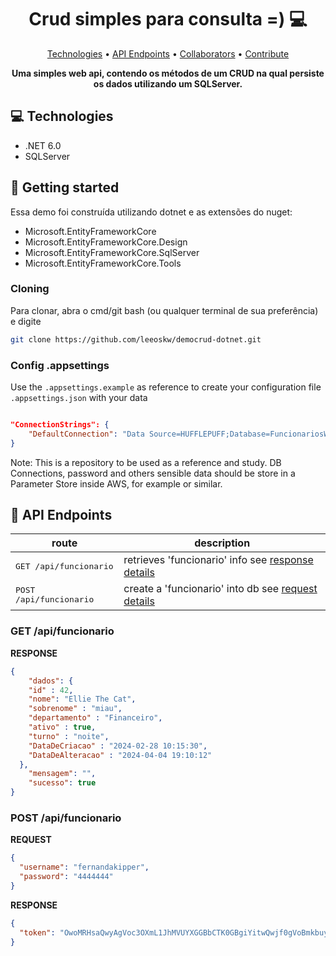 ﻿<h1 align="center" style="font-weight: bold;">Crud simples para consulta =) 💻</h1>

<p align="center">
 <a href="#tech">Technologies</a> • 
  <a href="#routes">API Endpoints</a> •
 <a href="#colab">Collaborators</a> •
 <a href="#contribute">Contribute</a>
</p>

<p align="center">
    <b>Uma simples web api, contendo os métodos de um CRUD na qual persiste os dados utilizando um SQLServer.</b>
</p>

<h2 id="technologies">💻 Technologies</h2>

- .NET 6.0
- SQLServer

<h2 id="started">🚀 Getting started</h2>

Essa demo foi construída utilizando dotnet e as extensões do nuget:
- Microsoft.EntityFrameworkCore
- Microsoft.EntityFrameworkCore.Design
- Microsoft.EntityFrameworkCore.SqlServer
- Microsoft.EntityFrameworkCore.Tools

<h3>Cloning</h3>

Para clonar, abra o cmd/git bash (ou qualquer terminal de sua preferência) e digite

```bash
git clone https://github.com/leeoskw/democrud-dotnet.git
```

<h3>Config .appsettings </h2>

Use the `.appsettings.example` as reference to create your configuration file `.appsettings.json` with your data

```json

"ConnectionStrings": {
    "DefaultConnection": "Data Source=HUFFLEPUFF;Database=FuncionariosWebApi;Trusted_Connection=True; Encrypt=false; TrustServerCertificate=true"
}
```
Note: This is a repository to be used as a reference and study. DB Connections, password and others sensible data should be store in a Parameter Store inside AWS, for example or similar.


<h2 id="routes">📍 API Endpoints</h2>

| route               | description                                          
|----------------------|-----------------------------------------------------
| <kbd>GET /api/funcionario</kbd>     | retrieves 'funcionario' info see [response details](#get-funcionario-detail)
| <kbd>POST /api/funcionario</kbd>     | create a 'funcionario' into db see [request details](#post-funcionario-detail)

<h3 id="get-funcionario-detail">GET /api/funcionario</h3>

**RESPONSE**
```json
{
	"dados": {
    "id" : 42,
    "nome": "Ellie The Cat",
    "sobrenome" : "miau",
    "departamento" : "Financeiro",
    "ativo" : true,
    "turno" : "noite",
    "DataDeCriacao" : "2024-02-28 10:15:30",
    "DataDeAlteracao" : "2024-04-04 19:10:12"
  },
	"mensagem": "",
	"sucesso": true
}
```

<h3 id="post-funcionario-detail">POST /api/funcionario</h3>

**REQUEST**
```json
{
  "username": "fernandakipper",
  "password": "4444444"
}
```

**RESPONSE**
```json
{
  "token": "OwoMRHsaQwyAgVoc3OXmL1JhMVUYXGGBbCTK0GBgiYitwQwjf0gVoBmkbuyy0pSi"
}
```
